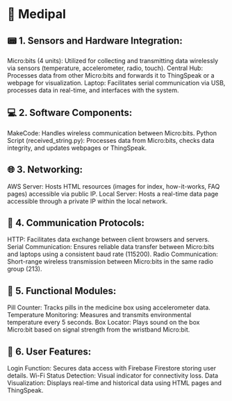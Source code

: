 # 💊 Medipal

## 📟 1. Sensors and Hardware Integration:
Micro:bits (4 units): Utilized for collecting and transmitting data wirelessly via sensors (temperature, accelerometer, radio, touch).
Central Hub: Processes data from other Micro:bits and forwards it to ThingSpeak or a webpage for visualization.
Laptop: Facilitates serial communication via USB, processes data in real-time, and interfaces with the system.

## 💻 2. Software Components:
MakeCode: Handles wireless communication between Micro:bits.
Python Script (received_string.py): Processes data from Micro:bits, checks data integrity, and updates webpages or ThingSpeak.

## 🌐 3. Networking:
AWS Server: Hosts HTML resources (images for index, how-it-works, FAQ pages) accessible via public IP.
Local Server: Hosts a real-time data page accessible through a private IP within the local network.

## 🔗 4. Communication Protocols:
HTTP: Facilitates data exchange between client browsers and servers.
Serial Communication: Ensures reliable data transfer between Micro:bits and laptops using a consistent baud rate (115200).
Radio Communication: Short-range wireless transmission between Micro:bits in the same radio group (213).

## 🔧 5. Functional Modules:
Pill Counter: Tracks pills in the medicine box using accelerometer data.
Temperature Monitoring: Measures and transmits environmental temperature every 5 seconds.
Box Locator: Plays sound on the box Micro:bit based on signal strength from the wristband Micro:bit.

## 👤 6. User Features:
Login Function: Secures data access with Firebase Firestore storing user details.
Wi-Fi Status Detection: Visual indicator for connectivity loss.
Data Visualization: Displays real-time and historical data using HTML pages and ThingSpeak.
